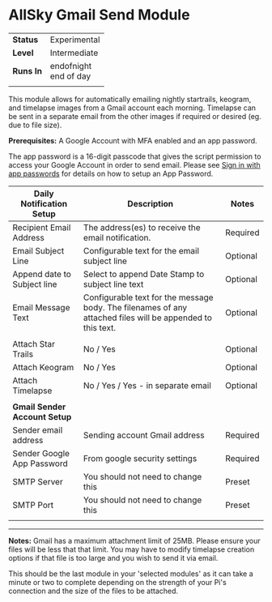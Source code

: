 # AllSky Gmail Send Module

|||
| ------------ | ------------ |
| **Status**   | Experimental |
| **Level**    | Intermediate |
| **Runs In**  | endofnight <br>end of day   |
|||

This module allows for automatically emailing nightly startrails, keogram, and timelapse images from a Gmail account each morning. 
Timelapse can be sent in a separate email from the other images if required or desired (eg. due to file size).

**Prerequisites:**
A Google Account with MFA enabled and an app password.

The app password is a 16-digit passcode that gives the script permission to access your Google Account in order to send email.
Please see [Sign in with app passwords](https://support.google.com/accounts/answer/185833?hl=en) for details on how to setup an App Password.


|**Daily Notification Setup**   | Description  |Notes|
| ------------                  | ------------ |------------ |
| Recipient Email Address       | The address(es) to receive the email notification.  |Required|
| Email Subject Line            | Configurable text for the email subject line |Optional|
| Append date to Subject line   | Select to append Date Stamp to subject line text |Optional|
| Email Message Text            | Configurable text for the message body.  The filenames of any attached files will be appended to this text.|Optional|
||||
| Attach Star Trails            | No / Yes |Optional|
| Attach Keogram                | No / Yes |Optional|
| Attach Timelapse              | No / Yes / Yes - in separate email |Optional|
||||
| **Gmail Sender Account Setup**|||
| Sender email address          | Sending account Gmail address      | Required |
| Sender Google App Password    | From google security settings |Required|
| SMTP Server                   | You should not need to change this|Preset|
| SMTP Port                     | You should not need to change this|Preset|
||||
----------------------

**Notes:**
Gmail has a maximum attachment limit of 25MB.  Please ensure your files will be less that that limit.  You may have to modify timelapse creation options if that file is too large and you wish to send it via email.

This should be the last module in your 'selected modules' as it can take a minute or two to complete depending on the strength of your Pi's connection and the size of the files to be attached.
